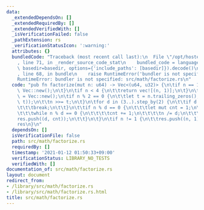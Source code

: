 ```yaml
---
data:
  _extendedDependsOn: []
  _extendedRequiredBy: []
  _extendedVerifiedWith: []
  _isVerificationFailed: false
  _pathExtension: rs
  _verificationStatusIcon: ':warning:'
  attributes: {}
  bundledCode: "Traceback (most recent call last):\n  File \"/opt/hostedtoolcache/Python/3.9.1/x64/lib/python3.9/site-packages/onlinejudge_verify/documentation/build.py\"\
    , line 71, in _render_source_code_stat\n    bundled_code = language.bundle(stat.path,\
    \ basedir=basedir, options={'include_paths': [basedir]}).decode()\n  File \"/opt/hostedtoolcache/Python/3.9.1/x64/lib/python3.9/site-packages/onlinejudge_verify/languages/user_defined.py\"\
    , line 68, in bundle\n    raise RuntimeError('bundler is not specified: {}'.format(path.as_posix()))\n\
    RuntimeError: bundler is not specified: src/math/factorize.rs\n"
  code: "pub fn factorize(mut n: u64) -> Vec<(u64, u32)> {\n\tif n == 1 {\n\t\treturn\
    \ Vec::new();\n\t}\n\tif n < 4 {\n\t\treturn vec![(n, 1)];\n\t}\n\tlet mut res\
    \ = Vec::new();\n\tif n % 2 == 0 {\n\t\tlet t = n.trailing_zeros();\n\t\tres.push((2,\
    \ t));\n\t\tn >>= t;\n\t}\n\tfor d in (3..).step_by(2) {\n\t\tif d * d > n {\n\
    \t\t\tbreak;\n\t\t}\n\t\tif n % d == 0 {\n\t\t\tlet mut cnt = 1;\n\t\t\tn /= d;\n\
    \t\t\twhile n % d == 0 {\n\t\t\t\tcnt += 1;\n\t\t\t\tn /= d;\n\t\t\t}\n\t\t\t\
    res.push((d, cnt));\n\t\t}\n\t}\n\tif n != 1 {\n\t\tres.push((n, 1));\n\t}\n\t\
    res\n}\n"
  dependsOn: []
  isVerificationFile: false
  path: src/math/factorize.rs
  requiredBy: []
  timestamp: '2021-01-12 01:50:33+09:00'
  verificationStatus: LIBRARY_NO_TESTS
  verifiedWith: []
documentation_of: src/math/factorize.rs
layout: document
redirect_from:
- /library/src/math/factorize.rs
- /library/src/math/factorize.rs.html
title: src/math/factorize.rs
---
```

